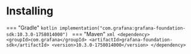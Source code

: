 # Installing

=== "Gradle"
    ```kotlin
    implementation("com.grafana:grafana-foundation-sdk:10.3.0-1758014000")
    ```
=== "Maven"
    ```xml
    <dependency>
        <groupId>com.grafana</groupId>
        <artifactId>grafana-foundation-sdk</artifactId>
        <version>10.3.0-1758014000</version>
    </dependency>
    ```
